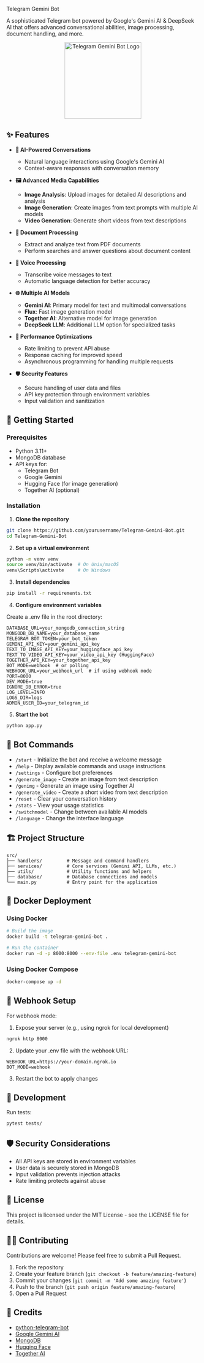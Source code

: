 Telegram Gemini Bot

A sophisticated Telegram bot powered by Google's Gemini AI & DeepSeek AI that offers advanced conversational abilities, image processing, document handling, and more.
<div align="center">
  <img src="assets/templates/Project_report_group5.png" alt="Telegram Gemini Bot Logo" width="200">
</div>

## ✨ Features

- **🤖 AI-Powered Conversations**
  - Natural language interactions using Google's Gemini AI
  - Context-aware responses with conversation memory

- **🖼️ Advanced Media Capabilities**
  - **Image Analysis**: Upload images for detailed AI descriptions and analysis
  - **Image Generation**: Create images from text prompts with multiple AI models
  - **Video Generation**: Generate short videos from text descriptions

- **📄 Document Processing**
  - Extract and analyze text from PDF documents
  - Perform searches and answer questions about document content

- **🎤 Voice Processing**
  - Transcribe voice messages to text
  - Automatic language detection for better accuracy

- **🌐 Multiple AI Models**
  - **Gemini AI**: Primary model for text and multimodal conversations
  - **Flux**: Fast image generation model
  - **Together AI**: Alternative model for image generation
  - **DeepSeek LLM**: Additional LLM option for specialized tasks

- **🔄 Performance Optimizations**
  - Rate limiting to prevent API abuse
  - Response caching for improved speed
  - Asynchronous programming for handling multiple requests

- **🛡️ Security Features**
  - Secure handling of user data and files
  - API key protection through environment variables
  - Input validation and sanitization

## 🚀 Getting Started

### Prerequisites

- Python 3.11+
- MongoDB database
- API keys for:
  - Telegram Bot
  - Google Gemini
  - Hugging Face (for image generation)
  - Together AI (optional)

### Installation

1. **Clone the repository**

```bash
git clone https://github.com/yourusername/Telegram-Gemini-Bot.git
cd Telegram-Gemini-Bot
```

2. **Set up a virtual environment**

```bash
python -m venv venv
source venv/bin/activate  # On Unix/macOS
venv\Scripts\activate     # On Windows
```

3. **Install dependencies**

```bash
pip install -r requirements.txt
```

4. **Configure environment variables**

  Create a .env file in the root directory:

```
DATABASE_URL=your_mongodb_connection_string
MONGODB_DB_NAME=your_database_name
TELEGRAM_BOT_TOKEN=your_bot_token
GEMINI_API_KEY=your_gemini_api_key
TEXT_TO_IMAGE_API_KEY=your_huggingface_api_key
TEXT_TO_VIDEO_API_KEY=your_video_api_key (HuggingFace)
TOGETHER_API_KEY=your_together_api_key
BOT_MODE=webhook  # or polling
WEBHOOK_URL=your_webhook_url  # if using webhook mode
PORT=8000
DEV_MODE=true
IGNORE_DB_ERROR=true
LOG_LEVEL=INFO
LOGS_DIR=logs
ADMIN_USER_ID=your_telegram_id
```

5. **Start the bot**

```bash
python app.py
```

## 🤖 Bot Commands

- `/start` - Initialize the bot and receive a welcome message
- `/help` - Display available commands and usage instructions
- `/settings` - Configure bot preferences
- `/generate_image` - Create an image from text description
- `/genimg` - Generate an image using Together AI
- `/generate_video` - Create a short video from text description
- `/reset` - Clear your conversation history
- `/stats` - View your usage statistics
- `/switchmodel` - Change between available AI models
- `/language` - Change the interface language

## 🏗️ Project Structure

```
src/
├── handlers/         # Message and command handlers
├── services/         # Core services (Gemini API, LLMs, etc.)
├── utils/            # Utility functions and helpers
├── database/         # Database connections and models
└── main.py           # Entry point for the application
```

## 🐳 Docker Deployment

### Using Docker

```bash
# Build the image
docker build -t telegram-gemini-bot .

# Run the container
docker run -d -p 8000:8000 --env-file .env telegram-gemini-bot
```

### Using Docker Compose

```bash
docker-compose up -d
```

## 🔌 Webhook Setup

For webhook mode:

1. Expose your server (e.g., using ngrok for local development)
```bash
ngrok http 8000
```

2. Update your .env file with the webhook URL:
```
WEBHOOK_URL=https://your-domain.ngrok.io
BOT_MODE=webhook
```

3. Restart the bot to apply changes

## 🧪 Development

Run tests:
```bash
pytest tests/
```

## 🛡️ Security Considerations

- All API keys are stored in environment variables
- User data is securely stored in MongoDB
- Input validation prevents injection attacks
- Rate limiting protects against abuse

## 📄 License

This project is licensed under the MIT License - see the LICENSE file for details.

## 👨‍💻 Contributing

Contributions are welcome! Please feel free to submit a Pull Request.

1. Fork the repository
2. Create your feature branch (`git checkout -b feature/amazing-feature`)
3. Commit your changes (`git commit -m 'Add some amazing feature'`)
4. Push to the branch (`git push origin feature/amazing-feature`)
5. Open a Pull Request

## 🙏 Credits

- [python-telegram-bot](https://github.com/python-telegram-bot/python-telegram-bot)
- [Google Gemini AI](https://ai.google.dev/)
- [MongoDB](https://www.mongodb.com/)
- [Hugging Face](https://huggingface.co/)
- [Together AI](https://www.together.ai/)
